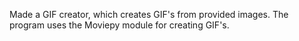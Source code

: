 Made a GIF creator, which creates GIF's from provided images. The program uses the Moviepy module for creating GIF's.
